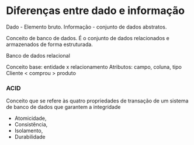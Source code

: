 # Diferenças entre dado e informação

Dado - Elemento bruto.
Informação - conjunto de dados abstratos.

Conceito de banco de dados.
É o conjunto de dados relacionados e armazenados de forma estruturada.

Banco de dados relacional

Conceito base: entidade x relacionamento
Atributos: campo, coluna, tipo
Cliente < comprou > produto

### ACID 
Conceito que se refere às quatro propriedades de transação de um sistema de banco de dados que garantem a integridade
- Atomicidade, 
- Consistência,
- Isolamento,
- Durabilidade